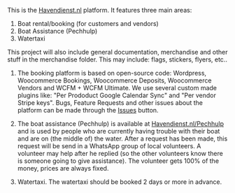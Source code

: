 This is the [Havendienst.nl](https://havendienst.nl) platform. It features three main areas:
1. Boat rental/booking (for customers and vendors)
2. Boat Assistance (Pechhulp)
3. Watertaxi

This project will also include general documentation, merchandise and other stuff in the merchandise folder. This may include: flags, stickers, flyers, etc..

1. The booking platform is based on open-source code: Wordpress, Woocommerce Bookings, Woocommerce Deposits, Woocommerce Vendors and WCFM + WCFM Ultimate.
We use several custom made plugins like: "Per Prododuct Google Calendar Sync" and "Per vendor Stripe keys".
Bugs, Feature Requests and other issues about the platform can be made through the [Issues](https://github.com/roelbroersma/Havendienst/issues) button.

2. The boat assistance (Pechhulp) is available at [Havendienst.nl/Pechhulp](https://havendienst.nl/Pechhulp) and is used by people who are currently having trouble with their boat and are on (the middle of) the water. After a request has been made, this request will be send in a WhatsApp group of local volunteers. A volunteer may help after he replied (so the other volunteers know there is someone going to give assistance). The volunteer gets 100% of the money, prices are always fixed.

3. Watertaxi. The watertaxi should be booked 2 days or more in advance.
